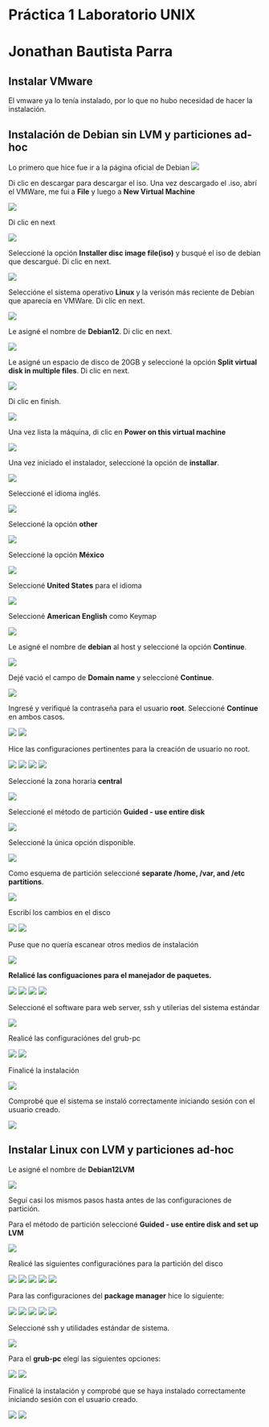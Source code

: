 # Práctica 1 Laboratorio UNIX
# Jonathan Bautista Parra

## Instalar VMware
El vmware ya lo tenía instalado, por lo que no hubo necesidad de hacer la instalación. 

## Instalación de Debian sin LVM y particiones ad-hoc

Lo primero que hice fue ir a la página oficial de Debian
![](Practica1/unix1.1.png)

Di clic en descargar para descargar el iso. Una vez descargado el .iso, abrí el VMWare, me fui a **File** y luego a **New Virtual Machine**

![](Practica1/unix1.2.png)

Di clic en next

![](Practica1/unix1.3.png)

Seleccioné la opción **Installer disc image file(iso)** y busqué el iso de debian que descargué. Di clic en next.

![](Practica1/unix1.4.png)

Seleccióne el sistema operativo **Linux** y la verisón más reciente de Debian que aparecía en VMWare. Di clic en next.

![](Practica1/unix1.5.png)

Le asigné el nombre de **Debian12**. Di clic en next.

![](Practica1/unix1.6.png)

Le asigné un espacio de disco de 20GB y seleccioné la opción **Split virtual disk in multiple files**. Di clic en next.

![](Practica1/unix1.7.png)

Di clic en finish.

![](Practica1/unix1.8.png)

Una vez lista la máquina, di clic en **Power on this virtual machine**

![](Practica1/unix1.9.png)

Una vez iniciado el instalador, seleccioné la opción de **installar**.

![](Practica1/unix1.10.png)

Seleccioné el idioma inglés.

![](Practica1/unix1.11.png)

Seleccioné la opción **other**

![](Practica1/unix1.12.png)

Seleccioné la opción **México**

![](Practica1/unix1.14.png)

Seleccioné **United States** para el idioma

![](Practica1/unix1.15.png)

Seleccioné **American English** como Keymap

![](Practica1/unix1.16.png)

Le asigné el nombre de **debian** al host y seleccioné la opción **Continue**.

![](Practica1/unix1.18.png)

Dejé vació el campo de **Domain name** y seleccioné **Continue**.

![](Practica1/unix1.19.png)

Ingresé y verifiqué la contraseña para el usuario **root**. Seleccioné **Continue** en ambos casos.

![](Practica1/unix1.20.png)
![](Practica1/unix1.21.png)

Hice las configuraciones pertinentes para la creación de usuario no root. 

![](Practica1/unix1.23.png)
![](Practica1/unix1.24.png)
![](Practica1/unix1.25.png)
![](Practica1/unix1.26.png)

Seleccioné la zona horaria **central**

![](Practica1/unix1.27.png)

Seleccioné el método de partición **Guided - use entire disk**

![](Practica1/unix1.28.png)

Seleccioné la única opción disponible.

![](Practica1/unix1.29.png)

Como esquema de partición seleccioné **separate /home, /var, and /etc partitions**.

![](Practica1/unix1.30.png)

Escribí los cambios en el disco

![](Practica1/unix1.31.png)
![](Practica1/unix1.32.png)

Puse que no quería escanear otros medios de instalación

![](Practica1/unix1.34.png)

**Relalicé las configuaciones para el manejador de paquetes.**

![](Practica1/unix1.35.png)
![](Practica1/unix1.36.png)
![](Practica1/unix1.37.png)
![](Practica1/unix1.38.png)

Seleccioné el software para web server, ssh y utilerias del sistema estándar

![](Practica1/unix1.39.png)

Realicé las configuraciónes del grub-pc

![](Practica1/unix1.40.png)
![](Practica1/unix1.41.png)

Finalicé la instalación

![](Practica1/unix1.42.png)

Comprobé que el sistema se instaló correctamente iniciando sesión con el usuario creado.

![](Practica1/unix1.43.png)

## Instalar Linux con LVM y particiones ad-hoc
Le asigné el nombre de **Debian12LVM**

![](Practica1/unix1.44.png)

Seguí casi los mismos pasos hasta antes de las configuraciones de partición.

Para el método de partición seleccioné **Guided - use entire disk and set up LVM**

![](Practica1/unix1.45.png)

Realicé las siguientes configuraciónes para la partición del disco

![](Practica1/unix1.46.png)
![](Practica1/unix1.47.png)
![](Practica1/unix1.48.png)
![](Practica1/unix1.49.png)
![](Practica1/unix1.50.png)

Para las configuraciones del **package manager** hice lo siguiente: 

![](Practica1/unix1.51.png)
![](Practica1/unix1.52.png)
![](Practica1/unix1.53.png)
![](Practica1/unix1.54.png)
![](Practica1/unix1.55.png)

Seleccioné ssh y utilidades estándar de sistema.

![](Practica1/unix1.57.png)

Para el **grub-pc** elegí las siguientes opciones:

![](Practica1/unix1.58.png)
![](Practica1/unix1.59.png)

Finalicé la instalación y comprobé que se haya instalado correctamente iniciando sesión con el usuario creado.

![](Practica1/unix1.60.png)
![](Practica1/unix1.61.png)
